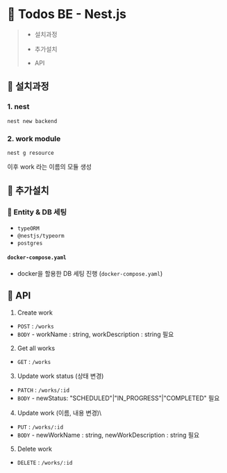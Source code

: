 # 🚀 Todos BE - Nest.js

> - 설치과정
>
> - 추가설치
> 
> - API

## 📌 설치과정

### 1. nest
```shell
nest new backend
```
### 2. work module
```shell
nest g resource
```
이후 work 라는 이름의 모듈 생성

## 📌 추가설치

### 🐘 Entity & DB 세팅
- `typeORM`
- `@nestjs/typeorm`
- `postgres`

#### `docker-compose.yaml`
- docker을 할용한 DB 세팅 진행 (`docker-compose.yaml`)

## 📌 API

1. Create work
- `POST` : `/works`
- `BODY` - workName : string, workDescription : string 필요

2. Get all works
- `GET` : `/works`

3. Update work status (상태 변경)
- `PATCH` : `/works/:id`
- `BODY` - newStatus: "SCHEDULED"|"IN_PROGRESS"|"COMPLETED" 필요

4. Update work (이름, 내용 변경)\
- `PUT` : `/works/:id`
- `BODY` - newWorkName : string, newWorkDescription : string 필요

5. Delete work
- `DELETE` : `/works/:id`
